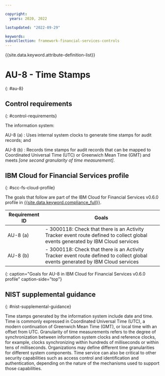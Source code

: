```yaml
---

copyright:
  years: 2020, 2022

lastupdated: "2022-09-29"

keywords: 
subcollection: framework-financial-services-controls
---
```


{{site.data.keyword.attribute-definition-list}}

               
# AU-8 - Time Stamps
{: #au-8}

## Control requirements
{: #control-requirements}

The information system:

AU-8 (a)
    : Uses internal system clocks to generate time stamps for audit records; and

AU-8 (b)
    : Records time stamps for audit records that can be mapped to Coordinated Universal Time (UTC) or Greenwich Mean Time (GMT) and meets _[one second granularity of time measurement]_.

## IBM Cloud for Financial Services profile
{: #scc-fs-cloud-profile}

The goals that follow are part of the IBM Cloud for Financial Services v0.6.0 profile in [{{site.data.keyword.compliance_full}}](/docs/security-compliance?topic=security-compliance-getting-started).

| Requirement ID | Goals |
|----------------|-------|
| AU-8 (a) | - 3000118: Check that there is an Activity Tracker event route defined to collect global events generated by IBM Cloud services | 
| AU-8 (b) | - 3000118: Check that there is an Activity Tracker event route defined to collect global events generated by IBM Cloud services | 
{: caption="Goals for AU-8 in IBM Cloud for Financial Services v0.6.0 profile" caption-side="top"}

## NIST supplemental guidance
{: #nist-supplemental-guidance}

Time stamps generated by the information system include date and time. Time is commonly expressed in Coordinated Universal Time (UTC), a modern continuation of Greenwich Mean Time (GMT), or local time with an offset from UTC. Granularity of time measurements refers to the degree of synchronization between information system clocks and reference clocks, for example, clocks synchronizing within hundreds of milliseconds or within tens of milliseconds. Organizations may define different time granularities for different system components. Time service can also be critical to other security capabilities such as access control and identification and authentication, depending on the nature of the mechanisms used to support those capabilities.



